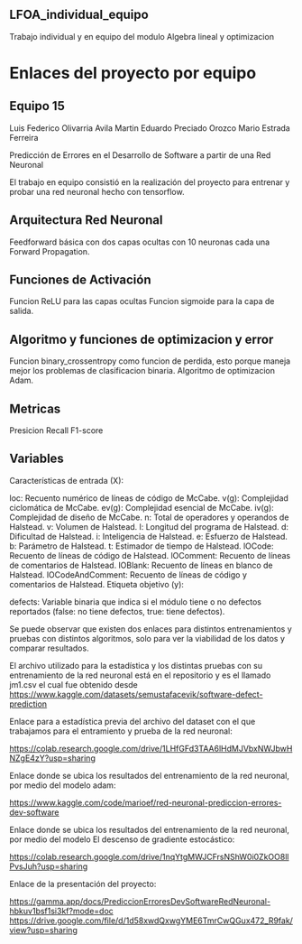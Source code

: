 ## LFOA_individual_equipo
Trabajo individual y en equipo del modulo Algebra lineal y optimizacion

# Enlaces del proyecto por equipo
## Equipo 15

Luis Federico Olivarria Avila
Martin Eduardo Preciado Orozco
Mario Estrada Ferreira

Predicción de Errores en el Desarrollo de Software a partir de una Red Neuronal

El trabajo en equipo consistió en la realización del proyecto para entrenar y probar una red neuronal hecho con tensorflow.

## Arquitectura Red Neuronal
Feedforward básica con dos capas ocultas con 10 neuronas cada una Forward Propagation.

## Funciones de Activación
Funcion ReLU para las capas ocultas Funcion sigmoide para la capa de salida.

## Algoritmo y funciones de optimizacion y error
Funcion binary_crossentropy como funcion de perdida, esto porque maneja mejor los problemas de clasificacion binaria. Algoritmo de optimizacion Adam.

## Metricas
Presicion Recall F1-score

## Variables
Características de entrada (X):

loc: Recuento numérico de líneas de código de McCabe.
v(g): Complejidad ciclomática de McCabe.
ev(g): Complejidad esencial de McCabe.
iv(g): Complejidad de diseño de McCabe.
n: Total de operadores y operandos de Halstead.
v: Volumen de Halstead.
l: Longitud del programa de Halstead.
d: Dificultad de Halstead.
i: Inteligencia de Halstead.
e: Esfuerzo de Halstead.
b: Parámetro de Halstead.
t: Estimador de tiempo de Halstead.
lOCode: Recuento de líneas de código de Halstead.
lOComment: Recuento de líneas de comentarios de Halstead.
lOBlank: Recuento de líneas en blanco de Halstead.
lOCodeAndComment: Recuento de líneas de código y comentarios de Halstead.
Etiqueta objetivo (y):

defects: Variable binaria que indica si el módulo tiene o no defectos reportados (false: no tiene defectos, true: tiene defectos).

Se puede observar que existen dos enlaces para distintos entrenamientos y pruebas con distintos algoritmos, solo para ver la viabilidad de los datos y comparar resultados.

El archivo utilizado para la estadística y los distintas pruebas con su entrenamiento de la red neuronal está en el repositorio y es el llamado jm1.csv el cual fue obtenido desde https://www.kaggle.com/datasets/semustafacevik/software-defect-prediction

Enlace para a estadística previa del archivo del dataset con el que trabajamos para el entramiento y prueba de la red neuronal:

https://colab.research.google.com/drive/1LHfGFd3TAA6lHdMJVbxNWJbwHNZgE4zY?usp=sharing

Enlace donde se ubica los resultados del entrenamiento de la red neuronal, por medio del modelo adam:

https://www.kaggle.com/code/marioef/red-neuronal-prediccion-errores-dev-software

Enlace donde se ubica los resultados del entrenamiento de la red neuronal, por medio del modelo El descenso de gradiente estocástico:

https://colab.research.google.com/drive/1nqYtgMWJCFrsNShW0i0ZkOO8llPvsJuh?usp=sharing

Enlace de la presentación del proyecto:

https://gamma.app/docs/PrediccionErroresDevSoftwareRedNeuronal-hbkuv1bsf1si3kf?mode=doc https://drive.google.com/file/d/1d58xwdQxwgYME6TmrCwQGux472_R9fak/view?usp=sharing
